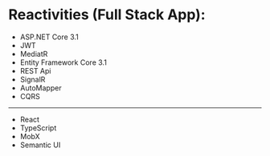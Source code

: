 ﻿# Reactivities (Full Stack App):
* ASP.NET Core 3.1
* JWT
* MediatR
* Entity Framework Core 3.1
* REST Api
* SignalR
* AutoMapper
* CQRS
----------------
* React
* TypeScript
* MobX
* Semantic UI